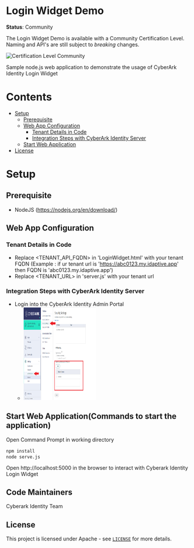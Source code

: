 # Login Widget Demo
**Status**: Community

The Login Widget Demo is available with a Community Certification Level.
Naming and API's are still subject to *breaking* changes.

![Certification Level Community](https://camo.githubusercontent.com/fc39ec5a52592c929ecd6e7ff4e3d1b7d5a4856c512a5486a5c24a00db6bcf6d/68747470733a2f2f696d672e736869656c64732e696f2f62616467652f43657274696669636174696f6e2532304c6576656c2d436f6d6d756e6974792d3238413734353f6c696e6b3d68747470733a2f2f6769746875622e636f6d2f637962657261726b2f636f6d6d756e6974792f626c6f622f6d61737465722f436f6e6a75722f636f6e76656e74696f6e732f63657274696669636174696f6e2d6c6576656c732e6d64)

Sample node.js web application to demonstrate the usage of CyberArk Identity Login Widget


# Contents
<!-- MarkdownTOC -->
- [Setup](#web-app-setup)
    - [Prerequisite](#prerequisites-to-understand-web-application)
	- [Web App Configuration](#setup-web-application)
		- [Tenant Details in Code](#tenant-details-setup)
		- [Integration Steps with CyberArk Identity Server](#integration-steps-with-cyberark-identity-server)
	- [Start Web Application](#start-web-application)
- [License](#license)
<a id="web-app-setup"></a>
# Setup
<a id="prerequisites-to-understand-web-application"></a>
## Prerequisite

* NodeJS (https://nodejs.org/en/download/)
<a id="setup-web-application"></a>
## Web App Configuration
<a id="tenant-details-setup"></a>
### Tenant Details in Code
* Replace <TENANT_API_FQDN> in 'LoginWidget.html' with your tenant FQDN (Example : if ur tenant url is 'https://abc0123.my.idaptive.app' then FQDN is 'abc0123.my.idaptive.app')
* Replace <TENANT_URL> in 'server.js' with your tenant url

<a id="integration-steps-with-cyberark-identity-server"></a>
### Integration Steps with CyberArk Identity Server
* Login into the CyberArk Identity Admin Portal 
   -  <img src="./media/DNS_setting.PNG" style="width:2.0625in;height:2.64583in" />

<a id="start-web-application"></a>
## Start Web Application(Commands to start the application)
Open Command Prompt in working directory

```console
npm install
node serve.js
```
Open http://localhost:5000 in the browser to interact with Cyberark Identity Login Widget

## Code Maintainers

Cyberark Identity Team

<a id="license"></a>
## License

This project is licensed under Apache - see [`LICENSE`](LICENSE) for more details.
